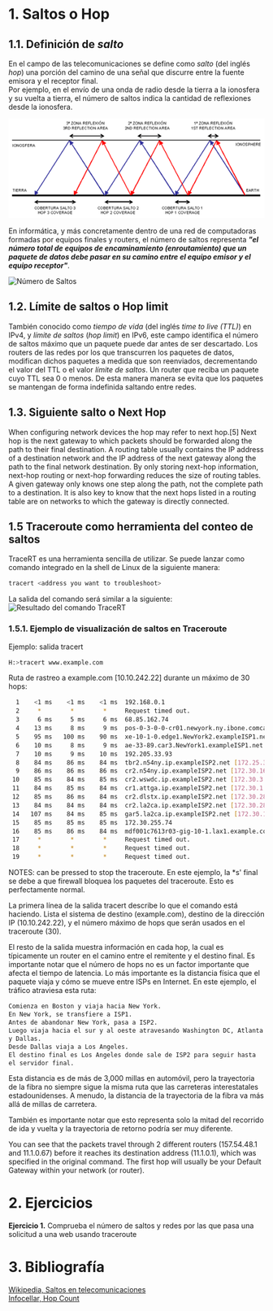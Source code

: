 # 1. Saltos o Hop 
## 1.1. Definición de *salto*
En el campo de las telecomunicaciones se define como *salto* (del inglés *hop*) una porción del camino de una señal que discurre entre la fuente emisora y el receptor final.   
Por ejemplo, en el envío de una onda de radio desde la tierra a la ionosfera y su vuelta a tierra, el número de saltos indica la cantidad de reflexiones desde la ionosfera. 

![Saltos Hops](../../public/next-hop/saltos1.png "Saltos de una emisión de radio con la ionosfera")

En informática, y más concretamente dentro de una red de computadoras formadas por equipos finales y routers, el número de saltos representa ***"el número total de equipos de encaminamiento (enroutamiento) que un paquete de datos debe pasar en su camino entre el equipo emisor y el equipo receptor"***.  

![Número de Saltos](./next-hop/hop-count.gif "Cómo contar los saltos entre equipos")
 
## 1.2. Límite de saltos o Hop limit
También conocido como *tiempo de vida* (del inglés *time to live (TTL)*) en IPv4, y *límite de saltos* (*hop limit*) en IPv6, este campo identifica el número de saltos máximo que un paquete puede dar antes de ser descartado. Los routers de las redes por los que transcurren los paquetes de datos, modifican dichos paquetes a medida que son reenviados, decrementando el valor del TTL o el valor *límite de saltos*. Un router que reciba un paquete cuyo TTL sea 0 o menos. De esta manera manera se evita que los paquetes se mantengan de forma indefinida saltando entre redes. 


## 1.3. Siguiente salto o Next Hop
When configuring network devices the hop may refer to next hop.[5] Next hop is the next gateway to which packets should be forwarded along the path to their final destination. A routing table usually contains the IP address of a destination network and the IP address of the next gateway along the path to the final network destination. By only storing next-hop information, next-hop routing or next-hop forwarding reduces the size of routing tables. A given gateway only knows one step along the path, not the complete path to a destination. It is also key to know that the next hops listed in a routing table are on networks to which the gateway is directly connected.

## 1.5 Traceroute como herramienta del conteo de saltos

TraceRT es una herramienta sencilla de utilizar. Se puede lanzar como comando integrado en la shell de Linux de la siguiente manera:  

```bash
tracert <address you want to troubleshoot>
```
La salida del comando será similar a la siguiente:
![Resultado del comando TraceRT](./next-hop/tracert-example.jpg "Saltos de una emisión de radio con la ionosfera")

### 1.5.1. Ejemplo de visualización de saltos en Traceroute  
Ejemplo: salida tracert
```bash
H:>tracert www.example.com
```
Ruta de rastreo a example.com [10.10.242.22]
durante un máximo de 30 hops: 

```bash
  1    <1 ms    <1 ms    <1 ms  192.168.0.1
  2     *        *        *     Request timed out.
  3     6 ms     5 ms     6 ms  68.85.162.74
  4    13 ms     8 ms     9 ms  pos-0-3-0-0-cr01.newyork.ny.ibone.comcast.net [68.86.90.57]
  5    95 ms   100 ms    90 ms  xe-10-1-0.edge1.NewYork2.exampleISP1.net [10.1.169.45]
  6    10 ms     8 ms     9 ms  ae-33-89.car3.NewYork1.exampleISP1.net [10.2.16.133]
  7    10 ms     9 ms    10 ms  192.205.33.93
  8    84 ms    86 ms    84 ms  tbr2.n54ny.ip.exampleISP2.net [172.25.3.110]
  9    86 ms    86 ms    86 ms  cr2.n54ny.ip.exampleISP2.net [172.30.16.133]
 10    85 ms    84 ms    85 ms  cr2.wswdc.ip.exampleISP2.net [172.30.3.38]
 11    84 ms    85 ms    84 ms  cr1.attga.ip.exampleISP2.net [172.30.1.173]
 12    85 ms    86 ms    84 ms  cr2.dlstx.ip.exampleISP2.net [172.30.28.174]
 13    84 ms    84 ms    84 ms  cr2.la2ca.ip.exampleISP2.net [172.30.28.178]
 14   107 ms    84 ms    85 ms  gar5.la2ca.ip.exampleISP2.net [172.30.129.25]
 15    85 ms    85 ms    85 ms  172.30.255.74
 16    85 ms    86 ms    84 ms  mdf001c7613r03-gig-10-1.lax1.example.com [10.10.193.242]
 17     *        *        *     Request timed out.
 18     *        *        *     Request timed out.
 19     *        *        *     Request timed out.
```

NOTES: can be pressed to stop the traceroute. En este ejemplo, la *s' final se debe a que firewall bloquea los paquetes del traceroute. Esto es perfectamente normal.

La primera línea de la salida tracert describe lo que el comando está haciendo. Lista el sistema de destino (example.com), destino de la dirección IP (10.10.242.22), y el número máximo de hops que serán usados en el traceroute (30).

El resto de la salida muestra información en cada hop, la cual es típicamente un router en el camino entre el remitente y el destino final. Es importante notar que el número de hops no es un factor importante que afecta el tiempo de latencia. Lo más importante es la distancia física que el paquete viaja y cómo se mueve entre ISPs en Internet. En este ejemplo, el tráfico atraviesa esta ruta:

    Comienza en Boston y viaja hacia New York.
    En New York, se transfiere a ISP1.
    Antes de abandonar New York, pasa a ISP2.
    Luego viaja hacia el sur y al oeste atravesando Washington DC, Atlanta y Dallas.
    Desde Dallas viaja a Los Angeles.
    El destino final es Los Angeles donde sale de ISP2 para seguir hasta el servidor final.

Esta distancia es de más de 3,000 millas en automóvil, pero la trayectoria de la fibra no siempre sigue la misma ruta que las carreteras interestatales estadounidenses. A menudo, la distancia de la trayectoria de la fibra va más allá de millas de carretera. 
    
También es importante notar que esto representa solo la mitad del recorrido de ida y vuelta y la trayectoria de retorno podría ser muy diferente.


You can see that the packets travel through 2 different routers (157.54.48.1 and 11.1.0.67) before it reaches its destination address (11.1.0.1), which was specified in the original command. The first hop will usually be your Default Gateway within your network (or router).



# 2. Ejercicios

**Ejercicio 1.** Comprueba el número de saltos y redes por las que pasa una solicitud a una web usando traceroute

# 3. Bibliografía

[Wikipedia, Saltos en telecomunicaciones](https://en.wikipedia.org/wiki/Hop_(telecommunications))  
[Infocellar, Hop Count](https://web.archive.org/web/20141004153508/http://www.infocellar.com/networks/ip/hop-count.htm)

